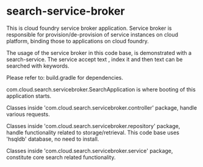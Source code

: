 # search-service-broker
This is cloud foundry service broker application. Service broker is responsible for provision/de-provision of service instances on cloud platform, binding those to applications on cloud foundry.

The usage of the service broker in this code base, is demonstrated with a search-service. The service accept text , index it and then text can be searched with keywords.

Please refer to:
build.gradle for dependencies.

com.cloud.search.servicebroker.SearchApplication is where booting of this application starts.

Classes inside 'com.cloud.search.servicebroker.controller' package, handle various requests.

Classes inside 'com.cloud.search.servicebroker.repository' package, handle functionality related to storage/retrieval. This code base uses 'hsqldb' database, no need to install.

Classes inside 'com.cloud.search.servicebroker.service' package, constitute core search related functionality.